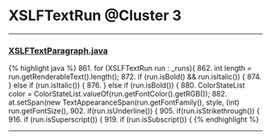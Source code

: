 # XSLFTextRun @Cluster 3

***

### [XSLFTextParagraph.java](https://searchcode.com/codesearch/view/97406665/)
{% highlight java %}
861. for (XSLFTextRun run : _runs){
862.     int length = run.getRenderableText().length();
872.     if (run.isBold() && run.isItalic()) {
874.     } else if (run.isItalic()) {
876.     } else if (run.isBold()) {
880.     ColorStateList color = ColorStateList.valueOf(run.getFontColor().getRGB());
882.     at.setSpan(new TextAppearanceSpan(run.getFontFamily(), style, (int) run.getFontSize(),
902.     if(run.isUnderline()) {
905.     if(run.isStrikethrough()) {
916.     if (run.isSuperscript()) {
919.     if (run.isSubscript()) {
{% endhighlight %}

***

